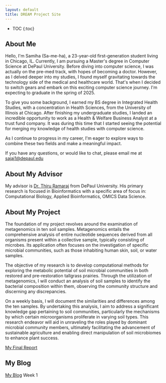```yaml
---
layout: default
title: DREAM Project Site
---
```


* TOC
{:toc}

## About Me

Hello, I'm Samiha (Sa-me-ha), a 23-year-old first-generation student living in Chicago, IL. Currently, I am pursuing a Master's degree in Computer Science at DePaul University. Before diving into computer science, I was actually on the pre-med track, with hopes of becoming a doctor. However, as I delved deeper into my studies, I found myself gravitating towards the technology side of the medical and healthcare world. That's when I decided to switch gears and embark on this exciting computer science journey. I'm expecting to graduate in the spring of 2025.

To give you some background, I earned my BS degree in Integrated Health Studies, with a concentration in Health Sciences, from the University of Illinois at Chicago. After finishing my undergraduate studies, I landed an incredible opportunity to work as a Health & Welfare Business Analyst at a trust fund company. It was during this time that I started seeing the potential for merging my knowledge of health studies with computer science.

As I continue to progress in my career, I'm eager to explore ways to combine these two fields and make a meaningful impact.

If you have any questions, or would like to chat, please email me at sajaj1@depaul.edu

## About My Advisor

My advisor is <a href = "https://www.cdm.depaul.edu/Faculty-and-Staff/pages/faculty-info.aspx?fid=1458"> Dr. Thiru Ramaraj</a> from DePaul University. 
His primary research is focused in Bioinformatics with a specific area of focus in: Computational Biology, Applied Bioinformatics, OMICS Data Science.

## About My Project

The foundation of my project revolves around the examination of metagenomics in ten soil samples. Metagenomics entails the comprehensive analysis of entire nucleotide sequences derived from all organisms present within a collective sample, typically consisting of microbes. Its application often focuses on the investigation of specific microbial communities, such as those inhabiting human skin, soil, or water samples.

The objective of my research is to develop computational methods for exploring the metabolic potential of soil microbial communities in both restored and pre-restoration tallgrass prairies. Through the utilization of metagenomics, I will conduct an analysis of soil samples to identify the bacterial composition within them, observing the community structure and discerning any discrepancies.

On a weekly basis, I will document the similarities and differences among the ten samples. By undertaking this analysis, I aim to address a significant knowledge gap pertaining to soil communities, particularly the mechanisms by which certain microorganisms proliferate in varying soil types. This research endeavor will aid in unraveling the roles played by dominant microbial community members, ultimately facilitating the advancement of sustainable agriculture and enabling direct manipulation of soil microbiomes to enhance plant success.

[My Final Report](files/finalreport.pdf)

## My Blog

[My Blog](blog.html)
Week 1